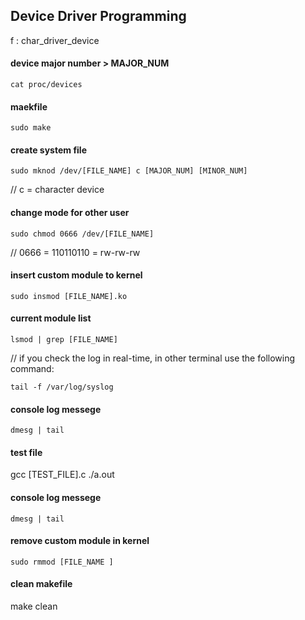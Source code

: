 ## Device Driver Programming

f : char_driver_device

#### device major number > MAJOR_NUM
```
cat proc/devices
```

#### maekfile
```
sudo make
```

#### create system file
```
sudo mknod /dev/[FILE_NAME] c [MAJOR_NUM] [MINOR_NUM]
```
// c = character device

#### change mode for other user
```
sudo chmod 0666 /dev/[FILE_NAME]
```
// 0666 = 110110110 = rw-rw-rw

#### insert custom module to kernel
```
sudo insmod [FILE_NAME].ko
```

#### current module list
```
lsmod | grep [FILE_NAME]
```

// if you check the log in real-time, in other terminal use the following command:
```
tail -f /var/log/syslog
```

#### console log messege
```
dmesg | tail
```

#### test file
gcc [TEST_FILE].c
./a.out

#### console log messege
```
dmesg | tail
```

#### remove custom module in kernel
```
sudo rmmod [FILE_NAME ]
```

#### clean makefile
make clean